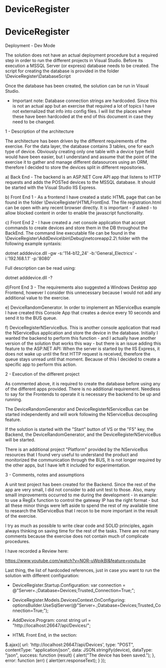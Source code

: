 # DeviceRegister

# DeviceRegister

Deployment - Dev Mode

The solution does not have an actual deployment procedure but a required step in order to run the different projects in Visual Studio.
Before its execution a MSSQL Server (or express) database needs to be created. The script for creating the database is provided in the folder
\DeviceRegister\DatabaseScript

Once the database has been created, the solution can be run in Visual Studio.

* Important note: Database connection strings are hardcoded. Since this is not an actual app but an exercise that required a lot of topics
I have not externalized that info into config files. I will list the places where these have been hardcoded at the end of this document in case they need to be changed.


1 - Description of the architecture

The architecture has been driven by the different requirements of the exercise. For the data layer, the database contains 3 tables, one for each type of device. Obviously
creating only one table with a device type field would have been easier, but I understand and assume that the point of the exercise it to gather and manage different
datasources using an ORM, therefore I decided to store the devices split in different repositories.

a) Back End - The backend is an ASP.NET Core API app that listens to HTTP requests and adds the POSTed devices to the MSSQL database. It should be started with the Visual
Studio IIS Express.

b) Front End 1 - As a frontend I have created a static HTML page that can be found in the folder \DeviceRegister\HTMLFrontEnd. The file registration.html can be open with
any recent browser directly. It is important - if asked - to allow blocked content in order to enable the javascript functionality.

c) Front End 2 - I have created a .net console application that accept commands to create devices and store them in the DB throughout the BackEnd. The command line
executable file can be found in the \DeviceRegister\AddDevice\bin\Debug\netcoreapp2.2\ folder with the following example syntaxis:

dotnet adddevice.dll -gw -s:'114-b12_24' -b:'General_Electrics' -i:'192.168.1.1' -p:'8080'

Full description can be read using:

dotnet adddevice.dll -?

d)Front End 3 - The requirements also suggested a Windows Desktop app Frontend, however I consider this unnecessary because I would not add any additional value to the exercise.

e) DeviceRandomGenerator. In order to implement an NServiceBus example I have created this Console App that creates a device every 10 seconds and send it to the BUS queue.

f) DeviceRegisterNServiceBus. This is another console application that read the NServiceBus application and store the device in the database. Initially I wanted the backend
to perform this function - and I actually have another version of the solution that works this way - but there is an issue adding this feature to the ASP.NET API: When the
server is started by the IIS Express, it does not wake up until the first HTTP request is received, therefore the queue stays unread until that moment. Because of this
I decided to create a specific app to perform this action.


2 - Execution of the different project

As commented above, it is required to create the database before using any of the different apps provided. There is no additional requirement. Needless to say for the Frontends
to operate it is necessary the backend to be up and running.

The DeviceRandomGenerator and DeviceRegisterNServiceBus can be started independently and will work following the NServiceBus decoupling feature.

If the solution is started with the "Start" button of VS or the "F5" key, the Backend, the DeviceRandomGenerator, and the DeviceRegisterNServiceBus will be started.

There is an additional project "Platform" provided by the NServiceBus resources that I found very useful to understand the product and monitorized the communication through
the BUS, It is not longer required by the other apps, but I have left it included for experimentation.


3 - Comments, notes and assumptions

A unit test project has been created for the Backend. Since the rest of the app are very small, I did not consider to add unit test to those. Also, many smaill improvements
occurred to me during the development - in example: to use a RegEx function to control the gateway IP has the right format - but all these minor things were left aside to
spend the rest of my available time to research the NServiceBus that I recon to be more important in the result of the exercise.

I try as much as possible to write clear code and SOLID principles, again always thinking on saving time for the rest of the tasks. There are not many comments because
the exercise does not contain much of complicate procedures.

I have recorded a Review here:

https://www.youtube.com/watch?v=NOR-uWpikBI&feature=youtu.be

Last thing, the list of hardcoded references, just in case you want to run the solution with different configuration:

- DeviceRegister.Startup.Configuration: var connection = @"Server=.;Database=Devices;Trusted_Connection=True;";

- DeviceRegister.Models.DevicesContext.OnConfiguring: optionsBuilder.UseSqlServer(@"Server=.;Database=Devices;Trusted_Connection=True;");

- AddDevice.Program: const string url = "http://localhost:26647/api/Devices/";

- HTML Front End, in the section:

$.ajax({
	url: 'http://localhost:26647/api/Devices',
        type: "POST",
        contentType: "application/json",
        data: JSON.stringify(device),
        dataType: "json",
        success: function (result) {
        alert("The device has been saved.");
        },
        error: function (err) {
        	alert(err.responseText);
        }
});
